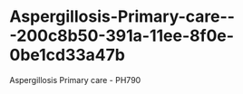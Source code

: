 # Aspergillosis-Primary-care---200c8b50-391a-11ee-8f0e-0be1cd33a47b
Aspergillosis Primary care - PH790

